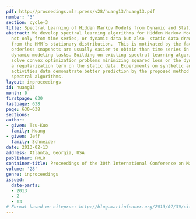 ```yaml
---
pdf: http://proceedings.mlr.press/v28/huang13/huang13.pdf
number: '3'
section: cycle-3
title: Spectral Learning of Hidden Markov Models from Dynamic and Static Data
abstract: We develop spectral learning algorithms for Hidden Markov Models  that learn
  not only from time series, or dynamic data but also  static data drawn independently
  from the HMM’s stationary distribution.  This is motivated by the fact that static,
  orderless snapshots are usually easier to obtain than time series in quite a few
  dynamic modeling tasks. Building on existing spectral learning algorithms, our methods
  solve convex optimization problems minimizing squared loss on the dynamic data plus
  a regularization term on the static data. Experiments on synthetic and  real human
  activities data demonstrate better prediction by the proposed method than existing
  spectral algorithms.
layout: inproceedings
id: huang13
month: 0
firstpage: 630
lastpage: 638
page: 630-638
sections: 
author:
- given: Tzu-Kuo
  family: Huang
- given: Jeff
  family: Schneider
date: 2013-02-13
address: Atlanta, Georgia, USA
publisher: PMLR
container-title: Proceedings of the 30th International Conference on Machine Learning
volume: '28'
genre: inproceedings
issued:
  date-parts:
  - 2013
  - 2
  - 13
# Format based on citeproc: http://blog.martinfenner.org/2013/07/30/citeproc-yaml-for-bibliographies/
---
```

